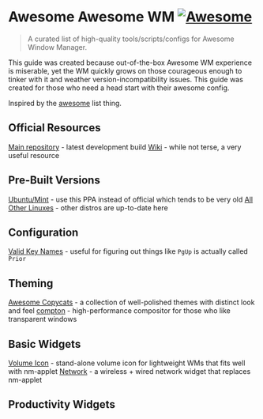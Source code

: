 # Awesome Awesome WM [![Awesome](https://cdn.rawgit.com/sindresorhus/awesome/d7305f38d29fed78fa85652e3a63e154dd8e8829/media/badge.svg)](https://github.com/sindresorhus/awesome)

> A curated list of high-quality tools/scripts/configs for Awesome Window Manager.

This guide was created because out-of-the-box Awesome WM experience is miserable, yet the WM quickly grows on those courageous enough to tinker with it and weather version-incompatibility issues. This guide was created for those who need a head start with their awesome config.

Inspired by the [awesome](https://github.com/sindresorhus/awesome) list thing.

## Official Resources
[Main repository](https://github.com/awesomeWM/awesome) - latest development build
[Wiki](http://awesome.naquadah.org/wiki/Main_Page) - while not terse, a very useful resource

## Pre-Built Versions
[Ubuntu/Mint](https://launchpad.net/~klaus-vormweg/+archive/ubuntu/awesome) - use this PPA instead of official which tends to be very old
[All Other Linuxes](http://pkgs.org/download/awesome) - other distros are up-to-date here

## Configuration
[Valid Key Names](http://wiki.linuxquestions.org/wiki/List_of_keysyms) - useful for figuring out things like `PgUp` is actually called `Prior`

## Theming
[Awesome Copycats](https://github.com/copycat-killer/awesome-copycats) - a collection of well-polished themes with distinct look and feel
[compton](https://github.com/chjj/compton) - high-performance compositor for those who like transparent windows

## Basic Widgets
[Volume Icon](https://github.com/Maato/volumeicon) - stand-alone volume icon for lightweight WMs that fits well with nm-applet
[Network](https://github.com/plotnikovanton/net_widgets) - a wireless + wired network widget that replaces nm-applet

## Productivity Widgets
